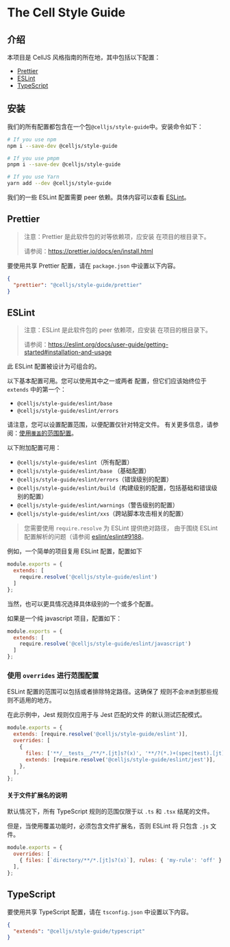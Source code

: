 # The Cell Style Guide


## 介绍

本项目是 CellJS 风格指南的所在地，其中包括以下配置：
- [Prettier](#prettier)
- [ESLint](#eslint)
- [TypeScript](#typescript)

## 安装

我们的所有配置都包含在一个包`@celljs/style-guide`中。安装命令如下：

```sh
# If you use npm
npm i --save-dev @celljs/style-guide

# If you use pmpm
pnpm i --save-dev @celljs/style-guide

# If you use Yarn
yarn add --dev @celljs/style-guide
```

我们的一些 ESLint 配置需要 peer 依赖。具体内容可以查看 [ESLint](#eslint)。

## Prettier


> 注意：Prettier 是此软件包的对等依赖项，应安装
> 在项目的根目录下。
>
> 请参阅：https://prettier.io/docs/en/install.html

要使用共享 Prettier 配置，请在 `package.json` 中设置以下内容。


```json
{
  "prettier": "@celljs/style-guide/prettier"
}
```

## ESLint

> 注意：ESLint 是此软件包的 peer 依赖项，应安装
> 在项目的根目录下。
>
> 请参阅：https://eslint.org/docs/user-guide/getting-started#installation-and-usage

此 ESLint 配置被设计为可组合的。

以下基本配置可用。您可以使用其中之一或两者
配置，但它们应该始终位于 `extends` 中的第一个：

- `@celljs/style-guide/eslint/base`
- `@celljs/style-guide/eslint/errors`

请注意，您可以设置配置范围，以便配置仅针对特定文件。
有关更多信息，请参阅：[使用`覆盖`的范围配置](#使用`overrides`进行范围配置)。

以下附加配置可用：

- `@celljs/style-guide/eslint`（所有配置）
- `@celljs/style-guide/eslint/base` （基础配置）
- `@celljs/style-guide/eslint/errors`（错误级别的配置）
- `@celljs/style-guide/eslint/build`（构建级别的配置，包括基础和错误级别的配置）
- `@celljs/style-guide/eslint/warnings`（警告级别的配置）
- `@celljs/style-guide/eslint/xxs`（跨站脚本攻击相关的配置）

> 您需要使用 `require.resolve` 为 ESLint 提供绝对路径，
> 由于围绕 ESLint 配置解析的问题（请参阅
> [eslint/eslint#9188](https://github.com/eslint/eslint/issues/9188)。

例如，一个简单的项目复用 ESLint 配置，配置如下

```js
module.exports = {
  extends: [
    require.resolve('@celljs/style-guide/eslint')
  ]
};
```
当然，也可以更具情况选择具体级别的一个或多个配置。

如果是一个纯 javascript 项目，配置如下：

```js
module.exports = {
  extends: [
    require.resolve('@celljs/style-guide/eslint/javascript')
  ]
};
```


### 使用 `overrides` 进行范围配置

ESLint 配置的范围可以包括或者排除特定路径。这确保了
规则不会`渗透`到那些规则不适用的地方。

在此示例中，Jest 规则仅应用于与 Jest 匹配的文件
的默认测试匹配模式。

```js
module.exports = {
  extends: [require.resolve('@celljs/style-guide/eslint')],
  overrides: [
    {
      files: ['**/__tests__/**/*.[jt]s?(x)', '**/?(*.)+(spec|test).[jt]s?(x)'],
      extends: [require.resolve('@celljs/style-guide/eslint/jest')],
    },
  ],
};
```

#### 关于文件扩展名的说明

默认情况下，所有 TypeScript 规则的范围仅限于以 `.ts` 和 `.tsx` 结尾的文件。

但是，当使用覆盖功能时，必须包含文件扩展名，否则 ESLint 将
只包含 `.js` 文件。

```js
module.exports = {
  overrides: [
    { files: [`directory/**/*.[jt]s?(x)`], rules: { 'my-rule': 'off' } },
  ],
};
```

## TypeScript

要使用共享 TypeScript 配置，请在 `tsconfig.json` 中设置以下内容。

```json
{
  "extends": "@celljs/style-guide/typescript"
}
```

